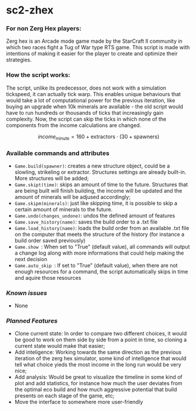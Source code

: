 # sc2-zhex
### **For non Zerg Hex players:**
Zerg hex is an Arcade mode game made by the StarCraft II community in which two races fight a Tug of War type RTS game. This script is made with intentions of making it easier for the player to create and optimize their strategies.
### **How the script works:**
The script, unlike its predecessor, does not work with a simulation tickspeed, it can actually tick warp. This enables unique behaviours that would take a lot of computational power for the previous iteration, like buying an upgrade when 10k minerals are available - the old script would have to run hundreds or thousands of ticks that increasingly gain complexity. Now, the script can skip the ticks in which none of the components from the income calculations are changed.

$$ income_\text{minute} = 160+\text{extractors}\cdot(30+\text{spawners}) $$

### **Available commands and attributes**
- ```Game.build(spawner)```: creates a new structure object, could be a slowling, strikeling or extractor. Structures settings are already built-in. More structures will be added;
- ```Game.skipt(time)```: skips an amount of time to the future. Structures that are being built will finish building, the income will be updated and the amount of minerals will be adjused accordingly;
- ```Game.skipm(minerals)```: just like skipping time, it is possible to skip a certain amount of minerals to the future.
- ```Game.undo(changes_undone)```: undos the defined amount of features
- ```Game.save_history(name)```: saves the build order to a .txt file
- ```Game.load_history(name)```: loads the build order from an available .txt file on the computer that meets the structure of the history (for instance a build order saved previously)
- ```Game.show ```: When set to "True" (default value), all commands will output a change log along with more informations that could help making the next decision
- ```Game.auto_skip ```: If set to "True" (default value), when there are not enough resources for a command, the script automatically skips in time and aquire those resources

### *Known issues*
- None

### *Planned Features*
- Clone current state: In order to compare two different choices, it would be good to work on them side by side from a point in time, so cloning a current state would make that easier;
- Add inteligence: Working towards the same direction as the previous iteration of the zerg hex simulator, some kind of intelligence that would tell what choice yieds the most income in the long run would be very nice;
- Add analysis: Would be great to visualize the timeline in some kind of plot and add statistics, for instance how much the user deviates from the optimal eco build and how much aggressive potential that build presents on each stage of the game, etc;
- Move the interface to somewhere more user-friendly
